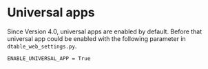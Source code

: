 # Universal apps

<!-- md:version 3.3 -->
<!-- md:flag enterprise -->
<!-- md:flag experimental -->

Since Version 4.0, universal apps are enabled by default. Before that universal app could be enabled with the following parameter in `dtable_web_settings.py`.

```bash
ENABLE_UNIVERSAL_APP = True
```
